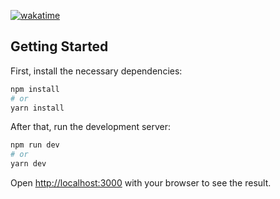 [![wakatime](https://wakatime.com/badge/github/Ajay-056/Whatsapp-NextJS-Clone.svg)](https://wakatime.com/badge/github/Ajay-056/Whatsapp-NextJS-Clone)

## Getting Started

First, install the necessary dependencies:

```bash
npm install
# or
yarn install
```

After that, run the development server:

```bash
npm run dev
# or
yarn dev
```

Open [http://localhost:3000](http://localhost:3000) with your browser to see the result.
